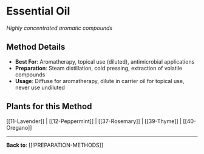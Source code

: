 # Essential Oil

*Highly concentrated aromatic compounds*

## Method Details
- **Best For**: Aromatherapy, topical use (diluted), antimicrobial applications
- **Preparation**: Steam distillation, cold pressing, extraction of volatile compounds
- **Usage**: Diffuse for aromatherapy, dilute in carrier oil for topical use, never use undiluted

## Plants for this Method

[[11-Lavender]] | [[12-Peppermint]] | [[37-Rosemary]] | [[39-Thyme]] | [[40-Oregano]]

---

**Back to**: [[!PREPARATION-METHODS]]